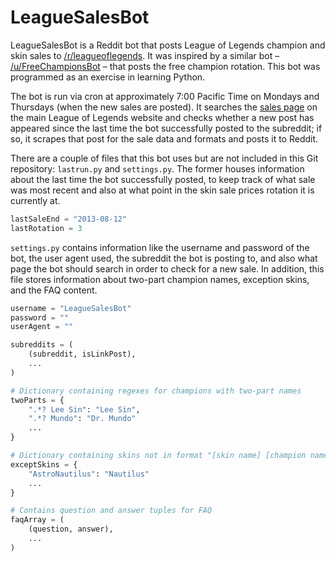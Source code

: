 LeagueSalesBot
==============

LeagueSalesBot is a Reddit bot that posts League of Legends champion and skin sales to [/r/leagueoflegends](http://www.reddit.com/r/leagueoflegends). It was inspired by a similar bot – [/u/FreeChampionsBot](http://www.reddit.com/user/FreeChampionsBot) – that posts the free champion rotation. This bot was programmed as an exercise in learning Python.

The bot is run via cron at approximately 7:00 Pacific Time on Mondays and Thursdays (when the new sales are posted). It searches the [sales page](http://na.leagueoflegends.com/en/news/store/sales) on the main League of Legends website and checks whether a new post has appeared since the last time the bot successfully posted to the subreddit; if so, it scrapes that post for the sale data and formats and posts it to Reddit.

There are a couple of files that this bot uses but are not included in this Git repository: `lastrun.py` and `settings.py`. The former houses information about the last time the bot successfully posted, to keep track of what sale was most recent and also at what point in the skin sale prices rotation it is currently at.

```python
lastSaleEnd = "2013-08-12"
lastRotation = 3
```

`settings.py` contains information like the username and password of the bot, the user agent used, the subreddit the bot is posting to, and also what page the bot should search in order to check for a new sale. In addition, this file stores information about two-part champion names, exception skins, and the FAQ content.

```python
username = "LeagueSalesBot"
password = ""
userAgent = ""

subreddits = (
    (subreddit, isLinkPost),
    ...
)

# Dictionary containing regexes for champions with two-part names
twoParts = {
    ".*? Lee Sin": "Lee Sin",
    ".*? Mundo": "Dr. Mundo"
    ...
}

# Dictionary containing skins not in format "[skin name] [champion name]"
exceptSkins = {
    "AstroNautilus": "Nautilus"
    ...
}

# Contains question and answer tuples for FAQ
faqArray = (
    (question, answer),
    ...
)
```
